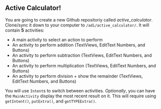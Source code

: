 ## Active Calculator!

You are going to create a new Github repositoriy called _active_calculator_. Clone/sync it down to your computer to `/adi/active_calculator/`. It will contain **5** activities:

- A main activity to select an action to perform
- An activity to perform addition (TextViews, EditText Numbers, and Buttons)
- An activity to perform subtraction (TextViews, EditText Numbers, and Buttons)
- An activity to perform multiplication (TextViews, EditText Numbers, and Buttons)
- An activity to perform division + show the remainder (TextViews, EditText Numbers, and Buttons)

You will use `Intent`s to switch between activities. *Optionally*, you can have the `MainActivity` display the most recent result on it. This will require using `getIntent()`, `putExtra()`, and `getTYPEExtra()`.
